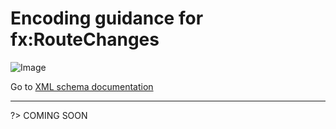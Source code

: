 # Encoding guidance for fx:RouteChanges

![Image](https://www.fixm.aero/releases/FIXM-4.3.0/doc/logical_model_documentation/EARoot/EA1/EA2/EA9/EA1/EA363.png)

Go to [XML schema documentation](https://www.fixm.aero/releases/FIXM-4.3.0/doc/schema_documentation/Fixm_RouteChangeType.html)

---

?> COMING SOON
